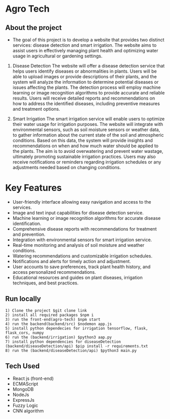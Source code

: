 
# Agro Tech

## About the project
* The goal of this project is to develop a website that provides two distinct services: disease detection and smart irrigation. The website aims to assist users in effectively managing plant health and optimizing water usage in agricultural or gardening settings.

1) Disease Detection
The website will offer a disease detection service that helps users identify diseases or abnormalities in plants. Users will be able to upload images or provide descriptions of their plants, and the system will analyze the information to determine potential diseases or issues affecting the plants. The detection process will employ machine learning or image recognition algorithms to provide accurate and reliable results. Users will receive detailed reports and recommendations on how to address the identified diseases, including preventive measures and treatment options.

2) Smart Irrigation
The smart irrigation service will enable users to optimize their water usage for irrigation purposes. The website will integrate with environmental sensors, such as soil moisture sensors or weather data, to gather information about the current state of the soil and atmospheric conditions. Based on this data, the system will provide insights and recommendations on when and how much water should be applied to the plants. The aim is to avoid overwatering and prevent water wastage, ultimately promoting sustainable irrigation practices. Users may also receive notifications or reminders regarding irrigation schedules or any adjustments needed based on changing conditions.

# Key Features

* User-friendly interface allowing easy navigation and access to the services.
* Image and text input capabilities for disease detection service.
* Machine learning or image recognition algorithms for accurate disease identification.
* Comprehensive disease reports with recommendations for treatment and prevention.
* Integration with environmental sensors for smart irrigation service.
* Real-time monitoring and analysis of soil moisture and weather conditions.
* Watering recommendations and customizable irrigation schedules.
* Notifications and alerts for timely action and adjustment.
* User accounts to save preferences, track plant health history, and access personalized recommendations.
* Educational resources and guides on plant diseases, irrigation techniques, and best practices.

## Run locally
    1) Clone the project $git clone link
    2) install all required packages $npm i 
    3) run the front-end(agro-tech) $npm start
    4) run the backend(backend/src) $nodemon app.js
    5) install python dependecies for irrigation tensorflow, flask, flask_cors, numpy
    6) run the (backend/irrigation) $python3 aap.py
    7) install python dependencies for diseaseDetection (backend/diseaseDetection/api) $pip install -r requirements.txt
    8) run the (backend/diseaseDetection/api) $python3 main.py



## Tech Used
* React js (front-end)
* ECMAScript
* MongoDB
* NodeJs
* ExpressJs
* Fuzzy Logic
* CNN algorithm





